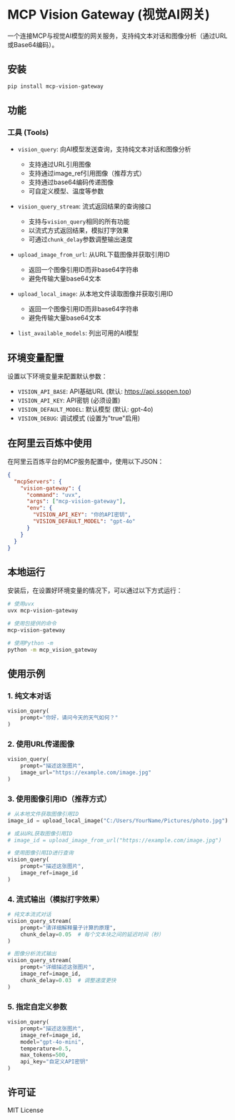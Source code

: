 # MCP Vision Gateway (视觉AI网关)

一个连接MCP与视觉AI模型的网关服务，支持纯文本对话和图像分析（通过URL或Base64编码）。

## 安装

```bash
pip install mcp-vision-gateway
```

## 功能

### 工具 (Tools)

- `vision_query`: 向AI模型发送查询，支持纯文本对话和图像分析
  - 支持通过URL引用图像
  - 支持通过image_ref引用图像（推荐方式）
  - 支持通过base64编码传递图像
  - 可自定义模型、温度等参数

- `vision_query_stream`: 流式返回结果的查询接口
  - 支持与`vision_query`相同的所有功能
  - 以流式方式返回结果，模拟打字效果
  - 可通过`chunk_delay`参数调整输出速度

- `upload_image_from_url`: 从URL下载图像并获取引用ID
  - 返回一个图像引用ID而非base64字符串
  - 避免传输大量base64文本

- `upload_local_image`: 从本地文件读取图像并获取引用ID
  - 返回一个图像引用ID而非base64字符串
  - 避免传输大量base64文本

- `list_available_models`: 列出可用的AI模型

## 环境变量配置

设置以下环境变量来配置默认参数：

- `VISION_API_BASE`: API基础URL (默认: https://api.ssopen.top)
- `VISION_API_KEY`: API密钥 (必须设置)
- `VISION_DEFAULT_MODEL`: 默认模型 (默认: gpt-4o)
- `VISION_DEBUG`: 调试模式 (设置为"true"启用)

## 在阿里云百炼中使用

在阿里云百炼平台的MCP服务配置中，使用以下JSON：

```json
{
  "mcpServers": {
    "vision-gateway": {
      "command": "uvx",
      "args": ["mcp-vision-gateway"],
      "env": {
        "VISION_API_KEY": "你的API密钥",
        "VISION_DEFAULT_MODEL": "gpt-4o"
      }
    }
  }
}
```

## 本地运行

安装后，在设置好环境变量的情况下，可以通过以下方式运行：

```bash
# 使用uvx
uvx mcp-vision-gateway

# 使用包提供的命令
mcp-vision-gateway

# 使用Python -m
python -m mcp_vision_gateway
```

## 使用示例

### 1. 纯文本对话

```python
vision_query(
    prompt="你好，请问今天的天气如何？"
)
```

### 2. 使用URL传递图像

```python
vision_query(
    prompt="描述这张图片",
    image_url="https://example.com/image.jpg"
)
```

### 3. 使用图像引用ID（推荐方式）

```python
# 从本地文件获取图像引用ID
image_id = upload_local_image("C:/Users/YourName/Pictures/photo.jpg")

# 或从URL获取图像引用ID
# image_id = upload_image_from_url("https://example.com/image.jpg")

# 使用图像引用ID进行查询
vision_query(
    prompt="描述这张图片",
    image_ref=image_id
)
```

### 4. 流式输出（模拟打字效果）

```python
# 纯文本流式对话
vision_query_stream(
    prompt="请详细解释量子计算的原理",
    chunk_delay=0.05  # 每个文本块之间的延迟时间（秒）
)

# 图像分析流式输出
vision_query_stream(
    prompt="详细描述这张图片",
    image_ref=image_id,
    chunk_delay=0.03  # 调整速度更快
)
```

### 5. 指定自定义参数

```python
vision_query(
    prompt="描述这张图片",
    image_ref=image_id,
    model="gpt-4o-mini",
    temperature=0.5,
    max_tokens=500,
    api_key="自定义API密钥"
)
```

## 许可证

MIT License 